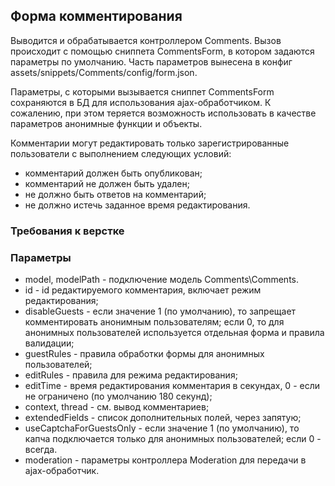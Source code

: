 ## Форма комментирования
Выводится и обрабатывается контроллером Comments. Вызов происходит с помощью сниппета CommentsForm, в котором задаются параметры по умолчанию. Часть параметров вынесена в конфиг assets/snippets/Comments/config/form.json.

Параметры, с которыми вызывается сниппет CommentsForm сохраняются в БД для использования ajax-обработчиком. К сожалению, при этом теряется возможность использовать в качестве параметров анонимные функции и объекты.

Комментарии могут редактировать только зарегистрированные пользователи с выполнением следующих условий:
* комментарий должен быть опубликован;
* комментарий не должен быть удален;
* не должно быть ответов на комментарий;
* не должно истечь заданное время редактирования. 

### Требования к верстке

### Параметры
* model, modelPath - подключение модель Comments\Comments.
* id - id редактируемого комментария, включает режим редактирования;
* disableGuests - если значение 1 (по умолчанию), то запрещает комментировать анонимным пользователям; если 0, то для анонимных пользователей используется отдельная форма и правила валидации;
* guestRules - правила обработки формы для анонимных пользователей;
* editRules - правила для режима редактирования;
* editTime - время редактирования комментария в секундах, 0 - если не ограничено (по умолчанию 180 секунд);
* context, thread - см. вывод комментариев;
* extendedFields - список дополнительных полей, через запятую;
* useCaptchaForGuestsOnly - если значение 1 (по умолчанию), то капча подключается только для анонимных пользователей; если 0 - всегда.
* moderation - параметры контроллера Moderation для передачи в ajax-обработчик.
